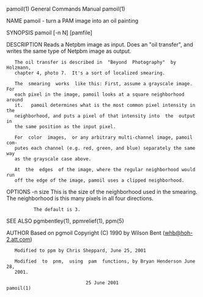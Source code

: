 pamoil(1)                  General Commands Manual                  pamoil(1)

NAME
       pamoil - turn a PAM image into an oil painting

SYNOPSIS
       pamoil [-n N] [pamfile]

DESCRIPTION
       Reads a Netpbm image as input.  Does an "oil transfer", and writes the
       same type of Netpbm image as output.

       The oil transfer is described in  "Beyond  Photography"  by  Holzmann,
       chapter 4, photo 7.  It's a sort of localized smearing.

       The  smearing  works  like this: First, assume a grayscale image.  For
       each pixel in the image, pamoil looks at a square neighborhood  around
       it.   pamoil determines what is the most common pixel intensity in the
       neighborhood, and puts a pixel of that intensity into  the  output  in
       the same position as the input pixel.

       For  color  images,  or any arbitrary multi-channel image, pamoil com‐
       putes each channel (e.g. red, green, and blue) separately the same way
       as the grayscale case above.

       At  the  edges  of the image, where the regular neighborhood would run
       off the edge of the image, pamoil uses a clipped neighborhood.

OPTIONS
       -n size
              This is the size of the neighborhood used in the smearing.  The
              neighborhood is this many pixels in all four directions.

              The default is 3.

SEE ALSO
       pgmbentley(1), ppmrelief(1), ppm(5)

AUTHOR
       Based on pgmoil Copyright (C) 1990 by Wilson Bent (whb@hoh-2.att.com)

       Modified to ppm by Chris Sheppard, June 25, 2001

       Modified  to  pnm,  using  pam  functions, by Bryan Henderson June 28,
       2001.

                                 25 June 2001                       pamoil(1)
